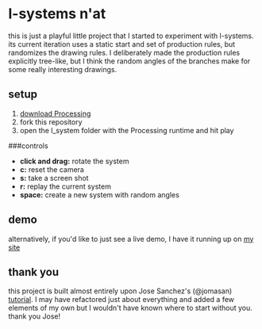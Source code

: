 # l-systems n'at

this is just a playful little project that I started to experiment with
l-systems. its current iteration uses a static start and set of
production rules, but randomizes the drawing rules. I deliberately made
the production rules explicitly tree-like, but I think the random angles
of the branches make for some really interesting drawings.

## setup

1. [download Processing](https://www.processing.org/download/)
2. fork this repository
3. open the l_system folder with the Processing runtime and hit play

###controls

* **click and drag:** rotate the system
* **c:** reset the camera
* **s:** take a screen shot
* **r:** replay the current system
* **space:** create a new system with random angles

## demo

alternatively, if you'd like to just see a live demo, I have it running
up on [my site](http://jackiekircher.com/projects/l-systems)

## thank you

this project is built almost entirely upon Jose Sanchez's (@jomasan) [tutorial](https://www.youtube.com/watch?v=qF8LGLVrwfo). I may have refactored just about everything and added a few elements of my own but I wouldn't have known where to start without you. thank you Jose!
